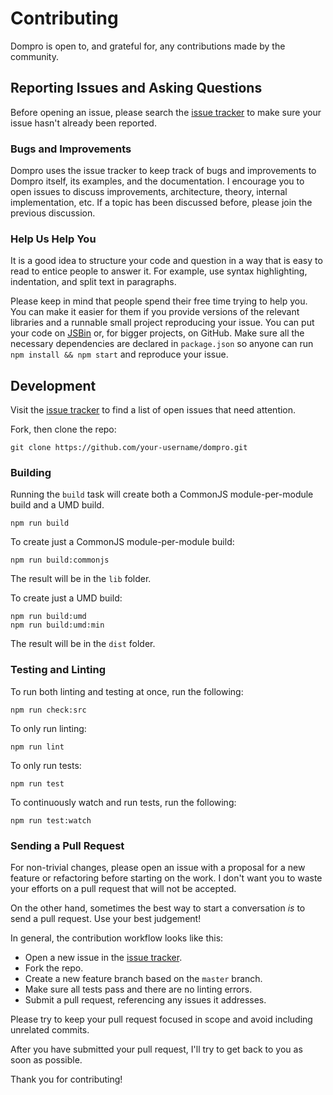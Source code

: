 Contributing
======

Dompro is open to, and grateful for, any contributions made by the community.

## Reporting Issues and Asking Questions

Before opening an issue, please search the [issue tracker](https://github.com/stremann/dompro/issues) to make sure your issue hasn't already been reported.

### Bugs and Improvements

Dompro uses the issue tracker to keep track of bugs and improvements to Dompro itself, its examples, and the documentation. I encourage you to open issues to discuss improvements, architecture, theory, internal implementation, etc. If a topic has been discussed before, please join the previous discussion.

### Help Us Help You

It is a good idea to structure your code and question in a way that is easy to read to entice people to answer it. For example, use syntax highlighting, indentation, and split text in paragraphs.

Please keep in mind that people spend their free time trying to help you. You can make it easier for them if you provide versions of the relevant libraries and a runnable small project reproducing your issue. You can put your code on [JSBin](http://jsbin.com) or, for bigger projects, on GitHub. Make sure all the necessary dependencies are declared in `package.json` so anyone can run `npm install && npm start` and reproduce your issue.

## Development

Visit the [issue tracker](https://github.com/stremann/dompro/issues) to find a list of open issues that need attention.

Fork, then clone the repo:

```
git clone https://github.com/your-username/dompro.git
```

### Building

Running the `build` task will create both a CommonJS module-per-module build and a UMD build.
```
npm run build
```

To create just a CommonJS module-per-module build:

```
npm run build:commonjs
```

The result will be in the `lib` folder.

To create just a UMD build:

```
npm run build:umd
npm run build:umd:min
```

The result will be in the `dist` folder.

### Testing and Linting

To run both linting and testing at once, run the following:

```
npm run check:src
```

To only run linting:

```
npm run lint
```

To only run tests:

```
npm run test
```

To continuously watch and run tests, run the following:

```
npm run test:watch
```

### Sending a Pull Request

For non-trivial changes, please open an issue with a proposal for a new feature or refactoring before starting on the work. I don't want you to waste your efforts on a pull request that will not be accepted.

On the other hand, sometimes the best way to start a conversation *is* to send a pull request. Use your best judgement!

In general, the contribution workflow looks like this:

* Open a new issue in the [issue tracker](https://github.com/stremann/dompro/issues).
* Fork the repo.
* Create a new feature branch based on the `master` branch.
* Make sure all tests pass and there are no linting errors.
* Submit a pull request, referencing any issues it addresses.

Please try to keep your pull request focused in scope and avoid including unrelated commits.

After you have submitted your pull request, I'll try to get back to you as soon as possible.

Thank you for contributing!